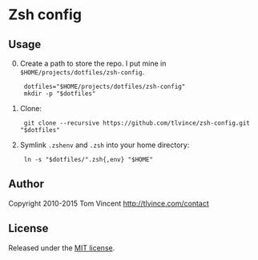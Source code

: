 # Zsh config

## Usage

0. Create a path to store the repo. I put mine in `$HOME/projects/dotfiles/zsh-config`.

        dotfiles="$HOME/projects/dotfiles/zsh-config"
        mkdir -p "$dotfiles"

1. Clone:

        git clone --recursive https://github.com/tlvince/zsh-config.git "$dotfiles"

2. Symlink `.zshenv` and `.zsh` into your home directory:

        ln -s "$dotfiles/".zsh{,env} "$HOME"

## Author

Copyright 2010-2015 Tom Vincent <http://tlvince.com/contact>

## License

Released under the [MIT license][license].

  [license]: http://tlvince.mit-license.org/
